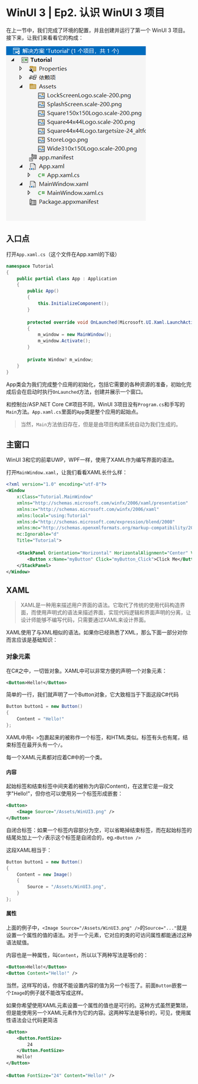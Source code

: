# WinUI 3 | Ep2. 认识 WinUI 3 项目

在上一节中，我们完成了环境的配置，并且创建并运行了第一个 WinUI 3 项目。接下来，让我们来看看它的构成：

![项目构成](./Pasted%20image%2020241127173014.png)

## 入口点

打开`App.xaml.cs`（这个文件在App.xaml的下级）

```csharp
namespace Tutorial
{
    public partial class App : Application
    {
        public App()
        {
            this.InitializeComponent();
        }

        protected override void OnLaunched(Microsoft.UI.Xaml.LaunchActivatedEventArgs args)
        {
            m_window = new MainWindow();
            m_window.Activate();
        }

        private Window? m_window;
    }
}
```

App类会为我们完成整个应用的初始化，包括它需要的各种资源的准备，初始化完成后会在启动时执行`OnLaunched`方法，创建并展示一个窗口。

和控制台/ASP.NET Core C#项目不同，WinUI 3项目没有`Program.cs`和手写的`Main`方法。`App.xaml.cs`里面的`App`类是整个应用的起始点。

> 当然，`Main`方法依旧存在，但是是由项目构建系统自动为我们生成的。

## 主窗口

WinUI 3和它的前辈UWP，WPF一样，使用了XAML作为编写界面的语法。

打开`MainWindow.xaml`，让我们看看XAML长什么样：

```xml
<?xml version="1.0" encoding="utf-8"?>
<Window
    x:Class="Tutorial.MainWindow"
    xmlns="http://schemas.microsoft.com/winfx/2006/xaml/presentation"
    xmlns:x="http://schemas.microsoft.com/winfx/2006/xaml"
    xmlns:local="using:Tutorial"
    xmlns:d="http://schemas.microsoft.com/expression/blend/2008"
    xmlns:mc="http://schemas.openxmlformats.org/markup-compatibility/2006"
    mc:Ignorable="d"
    Title="Tutorial">

    <StackPanel Orientation="Horizontal" HorizontalAlignment="Center" VerticalAlignment="Center">
        <Button x:Name="myButton" Click="myButton_Click">Click Me</Button>
    </StackPanel>
</Window>
```

## XAML

> XAML是一种用来描述用户界面的语法。它取代了传统的使用代码构造界面，而使用声明式的语法来描述界面，实现代码逻辑和界面声明的分离，让设计师能够不编写代码，只需要通过XAML来设计界面。

XAML使用了与XML相似的语法。如果你已经熟悉了XML，那么下面一部分对你而言应该是基础知识：

### 对象元素

在C#之中，一切皆对象。XAML中可以非常方便的声明一个对象元素：

```xml
<Button>Hello!</Button>
```

简单的一行，我们就声明了一个Button对象，它大致相当于下面这段C#代码

```csharp
Button button1 = new Button()
{
    Content = "Hello!"
};
```

XAML中用`< >`包裹起来的被称作一个标签，和HTML类似。标签有头也有尾，结束标签在最开头有一个`/`。

每一个XAML元素都对应着C#中的一个类。

#### 内容

起始标签和结束标签中间夹着的被称为内容(Content)，在这里它是一段文字"Hello!"，但你也可以使用另一个标签形成嵌套：

```xml
<Button>
    <Image Source="/Assets/WinUI3.png" />
</Button>
```

自闭合标签：如果一个标签内容部分为空，可以省略掉结束标签，而在起始标签的结尾处加上一个`/`表示这个标签是自闭合的，eg.`<Button />`

这段XAML相当于：

```csharp
Button button1 = new Button()
{
    Content = new Image()
    {
        Source = "/Assets/WinUI3.png",
    }
};
```

#### 属性

上面的例子中，`<Image Source="/Assets/WinUI3.png" />`的`Source="..."`就是设置一个属性的值的语法。对于一个元素，它对应的类的可访问属性都能通过这种语法赋值。

内容也是一种属性，叫`Content`，所以以下两种写法是等价的：

```xml
<Button>Hello!</Button>
<Button Content="Hello!" /> 
```

当然，这样写的话，你就不能设置内容的值为另一个标签了。前面`Button`嵌套一个`Image`的例子就不能改写成这样。

如果你希望使用XAML元素设置一个属性的值也是可行的。这种方式虽然更繁琐，但是能使用另一个XAML元素作为它的内容。这两种写法是等价的，可见，使用属性语法会让代码更简洁

```xml
<Button>
    <Button.FontSize>
        24
    </Button.FontSize>
    Hello!
</Button>

<Button FontSize="24" Content="Hello!" />
```


